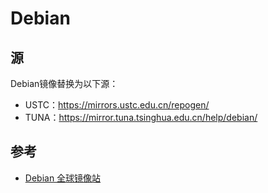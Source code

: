 # Debian

## 源

Debian镜像替换为以下源：

- USTC：<https://mirrors.ustc.edu.cn/repogen/>
- TUNA：<https://mirror.tuna.tsinghua.edu.cn/help/debian/>

## 参考

- [Debian 全球镜像站](https://www.debian.org/mirror/list.zh-cn.html)
